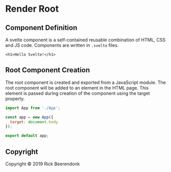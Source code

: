 # Render Root

## Component Definition

A svelte component is a self-contained reusable combination of HTML, CSS and JS code. Components are written in `.svelte` files.

```svelte
<h1>Hello Svelte!</h1>
```

## Root Component Creation

The root component is created and exported from a JavaScript module. The root component will be added to an element in the HTML page. This element is passed during creation of the component using the target property.

```js
import App from './App';

const app = new App({
  target: document.body
});

export default app;
```

## Copyright

Copyright © 2019 Rick Beerendonk
